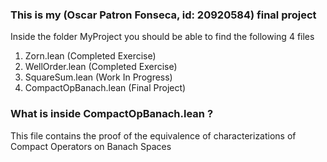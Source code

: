 ### This is my (Oscar Patron Fonseca, id: 20920584) final project 
Inside the folder MyProject you should be able to find the following 4 files
1) Zorn.lean (Completed Exercise)
2) WellOrder.lean (Completed Exercise)
3) SquareSum.lean (Work In Progress)
4) CompactOpBanach.lean (Final Project)

### What is inside CompactOpBanach.lean ?
This file contains the proof of the equivalence of characterizations of Compact Operators on Banach Spaces
